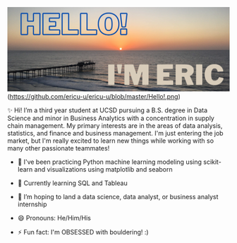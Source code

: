 ![intro img](Hello!.png)(https://github.com/ericu-u/ericu-u/blob/master/Hello!.png)

✨ Hi! I’m a third year student at UCSD pursuing a B.S. degree in Data Science and minor in Business Analytics with a concentration in supply chain management. My primary interests are in the areas of data analysis, statistics, and finance and business management. I'm just entering the job market, but I'm really excited to learn new things while working with so many other passionate teammates!


- 🔭 I've been practicing Python machine learning modeling using scikit-learn and visualizations using matplotlib and seaborn
- 🌱 Currently learning SQL and Tableau
- 👯 I’m hoping to land a data science, data analyst, or business analyst internship

- 😄 Pronouns: He/Him/His
- ⚡ Fun fact: I'm OBSESSED with bouldering! :)
